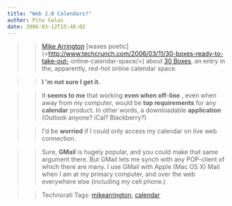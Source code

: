 ```yaml
---
title: "Web 2.0 Calendars?"
author: Pito Salas
date: 2006-03-12T15:48:02
---
```



>>

>> [Mike Arrington](<http://www.techcrunch.com/>) [waxes
poetic](<http://www.techcrunch.com/2006/03/11/30-boxes-ready-to-take-out-
online-calendar-space/>) about [30 Boxes](<http://www.30boxes.com/>), an entry
in the, apparently, red-hot online calendar space.

>>

>> **I 'm not sure I get it.**

>>

>> It **seems to me** that working **even when off-line** , even when away
from my computer, would be **top requirements** for any **calendar** product.
In other words, a downloadable **application** (Outlook anyone? iCal?
Blackberry?)

>>

>> I'd be **worried** if I could only access my calendar on live web
connection.

>>

>> Sure, **GMail** is hugely popular, and you could make that same argument
there. But GMail lets me synch with any POP-client of which there are many. I
use GMail with Apple (Mac OS X) Mail when I am at my primary computer, and
over the web everywhere else (including my cell phone.)

>>

>> Technorati Tags:
[mikearrington](<http://www.technorati.com/tag/mikearrington>),
[calendar](<http://www.technorati.com/tag/calendar>)


